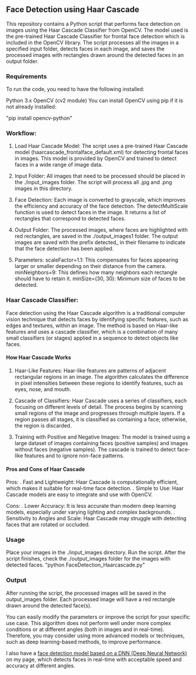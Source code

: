 ## Face Detection using Haar Cascade
This repository contains a Python script that performs face detection on images using the Haar Cascade Classifier from OpenCV. The model used is the pre-trained Haar Cascade Classifier for frontal face detection which is included in the OpenCV library. The script processes all the images in a specified input folder, detects faces in each image, and saves the processed images with rectangles drawn around the detected faces in an output folder.

### Requirements
To run the code, you need to have the following installed:

Python 3.x
OpenCV (cv2 module)
You can install OpenCV using pip if it is not already installed:

"pip install opencv-python"

### Workflow:
1. Load Haar Cascade Model: 
The script uses a pre-trained Haar Cascade model (haarcascade_frontalface_default.xml) for detecting frontal faces in images. This model is provided by OpenCV and trained to detect faces in a wide range of image data.

2. Input Folder: 
All images that need to be processed should be placed in the ./input_images folder. The script will process all .jpg and .png images in this directory.

3. Face Detection:
Each image is converted to grayscale, which improves the efficiency and accuracy of the face detection.
The detectMultiScale function is used to detect faces in the image. It returns a list of rectangles that correspond to detected faces.

4. Output Folder:
The processed images, where faces are highlighted with red rectangles, are saved in the ./output_images1 folder.
The output images are saved with the prefix detected_ in their filename to indicate that the face detection has been applied.

5. Parameters:
scaleFactor=1.1: This compensates for faces appearing larger or smaller depending on their distance from the camera.
minNeighbors=9: This defines how many neighbors each rectangle should have to retain it.
minSize=(30, 30): Minimum size of faces to be detected.


### Haar Cascade Classifier:
Face detection using the Haar Cascade algorithm is a traditional computer vision technique that detects faces by identifying specific features, such as edges and textures, within an image. The method is based on Haar-like features and uses a cascade classifier, which is a combination of many small classifiers (or stages) applied in a sequence to detect objects like faces.

#### How Haar Cascade Works
1. Haar-Like Features: Haar-like features are patterns of adjacent rectangular regions in an image. The algorithm calculates the difference in pixel intensities between these regions to identify features, such as eyes, nose, and mouth.

2. Cascade of Classifiers: Haar Cascade uses a series of classifiers, each focusing on different levels of detail. The process begins by scanning small regions of the image and progresses through multiple layers. If a region passes all stages, it is classified as containing a face; otherwise, the region is discarded.

3. Training with Positive and Negative Images: The model is trained using a large dataset of images containing faces (positive samples) and images without faces (negative samples). The cascade is trained to detect face-like features and to ignore non-face patterns.

#### Pros and Cons of Haar Cascade
Pros:
. Fast and Lightweight: Haar Cascade is computationally efficient, which makes it suitable for real-time face detection.
. Simple to Use: Haar Cascade models are easy to integrate and use with OpenCV.

Cons:
. Lower Accuracy: It is less accurate than modern deep learning models, especially under varying lighting and complex backgrounds.
. Sensitivity to Angles and Scale: Haar Cascade may struggle with detecting faces that are rotated or occluded.

### Usage
Place your images in the ./input_images directory.
Run the script.
After the script finishes, check the ./output_images folder for the images with detected faces.
"python FaceDetection_Haarcascade.py"

### Output
After running the script, the processed images will be saved in the output_images folder. Each processed image will have a red rectangle drawn around the detected face(s).


You can easily modify the parameters or improve the script for your specific use case. This algorithm does not perform well under more complex conditions or at different angles (both in images and in real-time). Therefore, you may consider using more advanced models or techniques, such as deep learning-based methods, to improve performance.


I also have a [face detection model based on a DNN (Deep Neural Network)](https://github.com/NasrinAlaei/FaceDetection_DNN) on my page, which detects faces in real-time with acceptable speed and accuracy at different angles.
